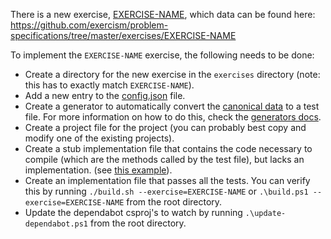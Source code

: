 There is a new exercise, [EXERCISE-NAME](https://github.com/exercism/problem-specifications/blob/master/exercises/EXERCISE-NAME/description.md), which data can be found here: https://github.com/exercism/problem-specifications/tree/master/exercises/EXERCISE-NAME

To implement the `EXERCISE-NAME` exercise, the following needs to be done:

* Create a directory for the new exercise in the `exercises` directory (note: this has to exactly match `EXERCISE-NAME`).
* Add a new entry to the [config.json](https://github.com/exercism/csharp/blob/master/config.json) file.
* Create a generator to automatically convert the [canonical data](https://github.com/exercism/problem-specifications/blob/master/exercises/EXERCISE-NAME/canonical-data.json) to a test file. For more information on how to do this, check the [generators docs](https://github.com/exercism/csharp/blob/master/docs/GENERATORS.md).
* Create a project file for the project (you can probably best copy and modify one of the existing projects).
* Create a stub implementation file that contains the code necessary to compile (which are the methods called by the test file), but lacks an implementation. (see [this example](https://github.com/exercism/csharp/blob/master/exercises/two-fer/TwoFer.cs)).
* Create an implementation file that passes all the tests. You can verify this by running `./build.sh --exercise=EXERCISE-NAME` or `.\build.ps1 --exercise=EXERCISE-NAME` from the root directory.
* Update the dependabot csproj's to watch by running `.\update-dependabot.ps1` from the root directory.